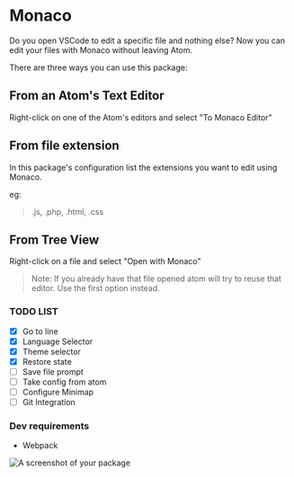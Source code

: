 # Monaco

Do you open VSCode to edit a specific file and nothing else?
Now you can edit your files with Monaco without leaving Atom.

There are three ways you can use this package:

## From an Atom's Text Editor

Right-click on one of the Atom's editors and select "To Monaco Editor"

## From file extension

In this package's configuration list the extensions you want to edit using Monaco.

eg:
> .js, .php, .html, .css

## From Tree View

Right-click on a file and select "Open with Monaco"

> Note: If you already have that file opened atom will try to reuse that editor. Use the first option instead.


### TODO LIST

* [x] Go to line
* [x] Language Selector
* [x] Theme selector
* [x] Restore state
* [ ] Save file prompt
* [ ] Take config from atom
* [ ] Configure Minimap
* [ ] Git Integration

### Dev requirements

  * Webpack

![A screenshot of your package](https://f.cloud.github.com/assets/69169/2290250/c35d867a-a017-11e3-86be-cd7c5bf3ff9b.gif)
